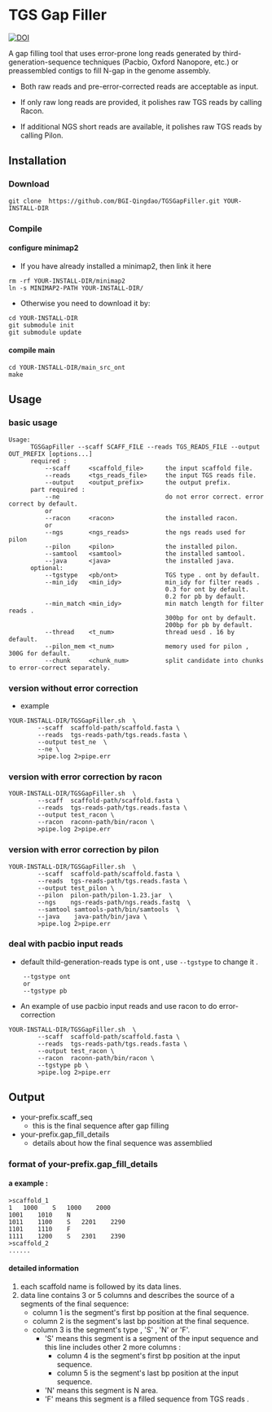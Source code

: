# TGS Gap Filler

[![DOI](https://zenodo.org/badge/183120917.svg)](https://zenodo.org/badge/latestdoi/183120917)

A gap filling tool that uses error-prone long reads generated by third-generation-sequence techniques (Pacbio, Oxford Nanopore, etc.) or preassembled contigs to fill N-gap in the genome assembly.

- Both raw reads and pre-error-corrected reads are acceptable as input.

- If only raw long reads are provided, it polishes raw TGS reads by calling Racon.

- If additional NGS short reads are available, it polishes raw TGS reads by calling Pilon.

## Installation

### Download 
```
git clone  https://github.com/BGI-Qingdao/TGSGapFiller.git YOUR-INSTALL-DIR
```

### Compile

#### configure minimap2

- If you have already installed a minimap2, then link it here

```
rm -rf YOUR-INSTALL-DIR/minimap2
ln -s MINIMAP2-PATH YOUR-INSTALL-DIR/
```
- Otherwise you need to download it by:

```
cd YOUR-INSTALL-DIR
git submodule init
git submodule update
```

#### compile main

```
cd YOUR-INSTALL-DIR/main_src_ont
make
```

## Usage 

### basic usage 

```
Usage:
      TGSGapFiller --scaff SCAFF_FILE --reads TGS_READS_FILE --output OUT_PREFIX [options...]
      required :
          --scaff     <scaffold_file>      the input scaffold file.
          --reads     <tgs_reads_file>     the input TGS reads file.
          --output    <output_prefix>      the output prefix.
      part required :
          --ne                             do not error correct. error correct by default.
          or
          --racon     <racon>              the installed racon.
          or
          --ngs       <ngs_reads>          the ngs reads used for pilon
          --pilon     <pilon>              the installed pilon.
          --samtool   <samtool>            the installed samtool.
          --java      <java>               the installed java.
      optional:
          --tgstype   <pb/ont>             TGS type . ont by default.
          --min_idy   <min_idy>            min_idy for filter reads .
                                           0.3 for ont by default.
                                           0.2 for pb by default.
          --min_match <min_idy>            min match length for filter reads .
                                           300bp for ont by default.
                                           200bp for pb by default.
          --thread    <t_num>              thread uesd . 16 by default.
          --pilon_mem <t_num>              memory used for pilon , 300G for default.
          --chunk     <chunk_num>          split candidate into chunks to error-correct separately.
```

### version without error correction 

* example

```
YOUR-INSTALL-DIR/TGSGapFiller.sh  \
        --scaff  scaffold-path/scaffold.fasta \
        --reads  tgs-reads-path/tgs.reads.fasta \
        --output test_ne  \
        --ne \
        >pipe.log 2>pipe.err
```

### version with error correction by racon

```
YOUR-INSTALL-DIR/TGSGapFiller.sh  \
        --scaff  scaffold-path/scaffold.fasta \
        --reads  tgs-reads-path/tgs.reads.fasta \
        --output test_racon \
        --racon  raconn-path/bin/racon \
        >pipe.log 2>pipe.err
```

### version with error correction by pilon

```
YOUR-INSTALL-DIR/TGSGapFiller.sh  \
        --scaff  scaffold-path/scaffold.fasta \
        --reads  tgs-reads-path/tgs.reads.fasta \
        --output test_pilon \
        --pilon  pilon-path/pilon-1.23.jar  \
        --ngs    ngs-reads-path/ngs.reads.fastq  \
        --samtool samtools-path/bin/samtools  \
        --java    java-path/bin/java \
        >pipe.log 2>pipe.err
```

### deal with pacbio input reads

* default thild-generation-reads type is ont , use ```--tgstype```  to change it .

```
    --tgstype ont
    or 
    --tgstype pb
```

* An example of use pacbio input reads and use racon to do error-correction

```
YOUR-INSTALL-DIR/TGSGapFiller.sh  \
        --scaff  scaffold-path/scaffold.fasta \
        --reads  tgs-reads-path/tgs.reads.fasta \
        --output test_racon \
        --racon  raconn-path/bin/racon \
        --tgstype pb \
        >pipe.log 2>pipe.err
```

## Output

- your-prefix.scaff_seq 
    - this is the final sequence after gap filling
- your-prefix.gap_fill_details
    - details about how the final sequence was assemblied 

### format of your-prefix.gap_fill_details

#### a example :

```
>scaffold_1
1	1000	S	1000	2000
1001	1010	N
1011	1100	S	2201	2290
1101	1110	F
1111	1200	S	2301	2390
>scaffold_2
......

```
#### detailed information

1. each scaffold name is followed by its data lines.
2. data line contains 3 or 5 columns and describes the source of a segments of the final sequence:
    - column 1 is the segment's first bp position at the final sequence.
    - column 2 is the segment's last bp position at the final sequence.
    - column 3 is the segment's type , 'S' , 'N' or 'F'.
        - 'S' means this segment is a segment of the input sequence and this line includes other 2 more columns :
            - column 4 is the segment's first bp position at the input sequence.
            - column 5 is the segment's last bp position at the input sequence.
        - 'N' means this segment is N area.
        - 'F' means this segment is a filled sequence from TGS reads .

